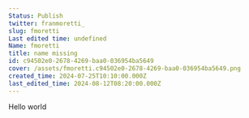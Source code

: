 ```yaml
---
Status: Publish
twitter: franmoretti_
slug: fmoretti
Last edited time: undefined
Name: fmoretti
title: name missing
id: c94502e0-2678-4269-baa0-036954ba5649
cover: /assets/fmoretti.c94502e0-2678-4269-baa0-036954ba5649.png
created_time: 2024-07-25T10:10:00.000Z
last_edited_time: 2024-08-12T08:20:00.000Z
---
```




Hello world

